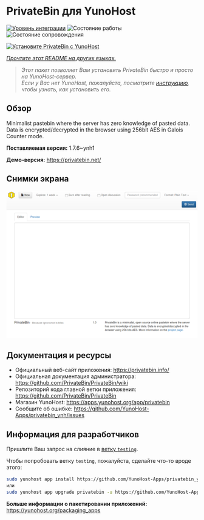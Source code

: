 <!--
Важно: этот README был автоматически сгенерирован <https://github.com/YunoHost/apps/tree/master/tools/readme_generator>
Он НЕ ДОЛЖЕН редактироваться вручную.
-->

# PrivateBin для YunoHost

[![Уровень интеграции](https://apps.yunohost.org/badge/integration/privatebin)](https://ci-apps.yunohost.org/ci/apps/privatebin/)
![Состояние работы](https://apps.yunohost.org/badge/state/privatebin)
![Состояние сопровождения](https://apps.yunohost.org/badge/maintained/privatebin)

[![Установите PrivateBin с YunoHost](https://install-app.yunohost.org/install-with-yunohost.svg)](https://install-app.yunohost.org/?app=privatebin)

*[Прочтите этот README на других языках.](./ALL_README.md)*

> *Этот пакет позволяет Вам установить PrivateBin быстро и просто на YunoHost-сервер.*  
> *Если у Вас нет YunoHost, пожалуйста, посмотрите [инструкцию](https://yunohost.org/install), чтобы узнать, как установить его.*

## Обзор

Minimalist pastebin where the server has zero knowledge of pasted data. Data is encrypted/decrypted in the browser using 256bit AES in Galois Counter mode.


**Поставляемая версия:** 1.7.6~ynh1

**Демо-версия:** <https://privatebin.net/>

## Снимки экрана

![Снимок экрана PrivateBin](./doc/screenshots/bootstrap.png)

## Документация и ресурсы

- Официальный веб-сайт приложения: <https://privatebin.info/>
- Официальная документация администратора: <https://github.com/PrivateBin/PrivateBin/wiki>
- Репозиторий кода главной ветки приложения: <https://github.com/PrivateBin/PrivateBin>
- Магазин YunoHost: <https://apps.yunohost.org/app/privatebin>
- Сообщите об ошибке: <https://github.com/YunoHost-Apps/privatebin_ynh/issues>

## Информация для разработчиков

Пришлите Ваш запрос на слияние в [ветку `testing`](https://github.com/YunoHost-Apps/privatebin_ynh/tree/testing).

Чтобы попробовать ветку `testing`, пожалуйста, сделайте что-то вроде этого:

```bash
sudo yunohost app install https://github.com/YunoHost-Apps/privatebin_ynh/tree/testing --debug
или
sudo yunohost app upgrade privatebin -u https://github.com/YunoHost-Apps/privatebin_ynh/tree/testing --debug
```

**Больше информации о пакетировании приложений:** <https://yunohost.org/packaging_apps>
